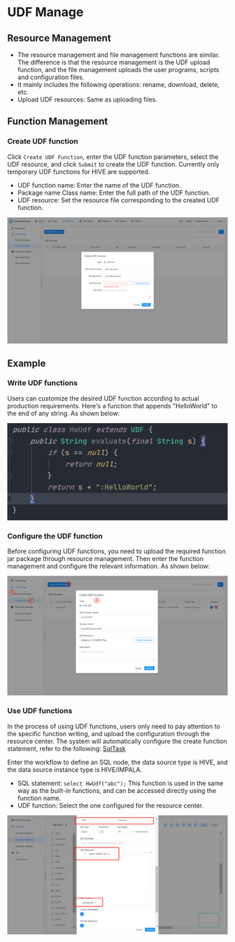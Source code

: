 # UDF Manage

## Resource Management

- The resource management and file management functions are similar. The difference is that the resource management is the UDF upload function, and the file management uploads the user programs, scripts and configuration files.
- It mainly includes the following operations: rename, download, delete, etc.
- Upload UDF resources: Same as uploading files.

## Function Management

### Create UDF function

Click `Create UDF Function`, enter the UDF function parameters, select the UDF resource, and click `Submit` to create the UDF function.
Currently only temporary UDF functions for HIVE are supported.

- UDF function name: Enter the name of the UDF function.
- Package name Class name: Enter the full path of the UDF function.
- UDF resource: Set the resource file corresponding to the created UDF function.

![create-udf](../../../../img/new_ui/dev/resource/create-udf.png)

## Example

### Write UDF functions

Users can customize the desired UDF function according to actual production requirements. Here's a function that appends "HelloWorld" to the end of any string. As shown below:

![code-udf](../../../../img/new_ui/dev/resource/demo/udf-demo01.png)

### Configure the UDF function

Before configuring UDF functions, you need to upload the required function jar package through resource management. Then enter the function management and configure the relevant information. As shown below:

![conf-udf](../../../../img/new_ui/dev/resource/demo/udf-demo02.png)

### Use UDF functions

In the process of using UDF functions, users only need to pay attention to the specific function writing, and upload the configuration through the resource center. The system will automatically configure the create function statement, refer to the following: [SqlTask](https://github.com/apache/dolphinscheduler/blob/923f3f38e3271d7f1d22b3abc3497cecb6957e4a/dolphinscheduler-task-plugin/dolphinscheduler-task-sql/src/main/java/org/apache/dolphinscheduler/plugin/task/sql/SqlTask.java#L507-L531)

Enter the workflow to define an SQL node, the data source type is HIVE, and the data source instance type is HIVE/IMPALA.

- SQL statement: `select HwUdf("abc");` This function is used in the same way as the built-in functions, and can be accessed directly using the function name.
- UDF function: Select the one configured for the resource center.

![use-udf](../../../../img/new_ui/dev/resource/demo/udf-demo03.png)
